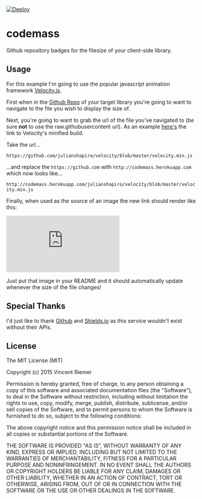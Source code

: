[![Deploy](https://www.herokucdn.com/deploy/button.png)](https://heroku.com/deploy?template=https://github.com/vincentriemer/codemass)

# codemass

Github repository badges for the filesize of your client-side library.

## Usage

For this example I'm going to use the popular javascript animation framework [Velocity.js](http://VelocityJS.org).

First when in the [Github Repo](https://github.com/julianshapiro/velocity) of your target library you're going to want to navigate to the file you wish to display the size of.

Next, you're going to want to grab the url of the file you've navigated to (be sure **not** to use the raw.githubusercontent url). As an example [here's](https://github.com/julianshapiro/velocity/blob/master/velocity.min.js) the link to Velocity's minified build.

Take the url...

`https://github.com/julianshapiro/velocity/blob/master/velocity.min.js`

...and replace the `https://github.com` with `http://codemass.herokuapp.com` which now looks like...

`http://codemass.herokuapp.com/julianshapiro/velocity/blob/master/velocity.min.js`

Finally, when used as the source of an image the new link should render like this:

![VelocityJS Size](http://codemass.herokuapp.com/julianshapiro/velocity/blob/master/velocity.min.js)

Just put that image in your README and it should automatically update whenever the size of the file changes!

## Special Thanks

I'd just like to thank [Github](https://github.com) and [Shields.io](http://shields.io) as this service wouldn't exist without their APIs.

## License

The MIT License (MIT)

Copyright (c) 2015 Vincent Riemer

Permission is hereby granted, free of charge, to any person obtaining a copy
of this software and associated documentation files (the "Software"), to deal
in the Software without restriction, including without limitation the rights
to use, copy, modify, merge, publish, distribute, sublicense, and/or sell
copies of the Software, and to permit persons to whom the Software is
furnished to do so, subject to the following conditions:

The above copyright notice and this permission notice shall be included in
all copies or substantial portions of the Software.

THE SOFTWARE IS PROVIDED "AS IS", WITHOUT WARRANTY OF ANY KIND, EXPRESS OR
IMPLIED, INCLUDING BUT NOT LIMITED TO THE WARRANTIES OF MERCHANTABILITY,
FITNESS FOR A PARTICULAR PURPOSE AND NONINFRINGEMENT. IN NO EVENT SHALL THE
AUTHORS OR COPYRIGHT HOLDERS BE LIABLE FOR ANY CLAIM, DAMAGES OR OTHER
LIABILITY, WHETHER IN AN ACTION OF CONTRACT, TORT OR OTHERWISE, ARISING FROM,
OUT OF OR IN CONNECTION WITH THE SOFTWARE OR THE USE OR OTHER DEALINGS IN
THE SOFTWARE.